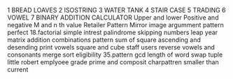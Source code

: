 1 BREAD LOAVES
2 ISOSTRING
3 WATER TANK
4 STAIR CASE
5 TRADING
6 VOWEL
7 BINARY ADDITION
CALCULATOR
Upper and lower
Positive and negative
M and n th value
Retailer
Pattern
Mirror image
argumment
pattern
perfect 18.factorial
simple intrest
palindrome
skipping numbers
leap year
matrix addition
combinations
pattern
sum of square
ascending and desending
print vowels
square and cube
staff users
reverse
vowels and consonants
merge sort
eligibility 35.pattern
gcd
length of word
swap tuple
little robert
emplyoee grade
prime and composit
charpattren
smaller than current
